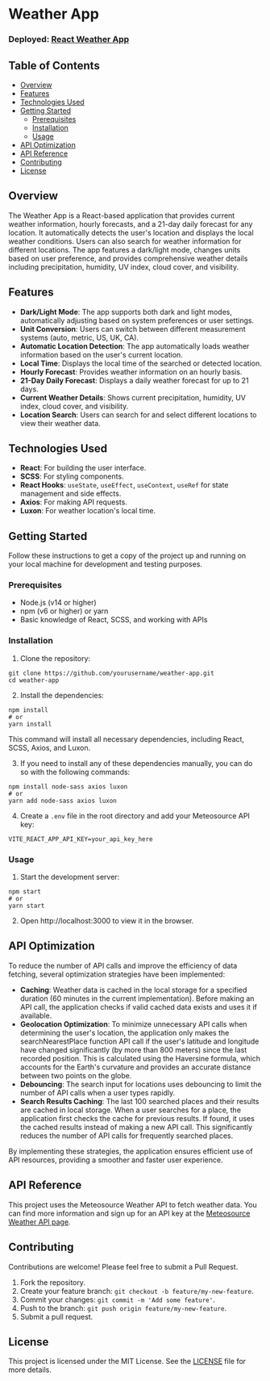 # Weather App

### Deployed: [React Weather App](https://itssodope01.github.io/react-weather-app/)

## Table of Contents
- [Overview](#overview)
- [Features](#features)
- [Technologies Used](#technologies-used)
- [Getting Started](#getting-started)
  - [Prerequisites](#prerequisites)
  - [Installation](#installation)
  - [Usage](#usage)
- [API Optimization](#api-optimization)
- [API Reference](#api-reference)
- [Contributing](#contributing)
- [License](#license)

## Overview
The Weather App is a React-based application that provides current weather information, hourly forecasts, and a 21-day daily forecast for any location. It automatically detects the user's location and displays the local weather conditions. Users can also search for weather information for different locations. The app features a dark/light mode, changes units based on user preference, and provides comprehensive weather details including precipitation, humidity, UV index, cloud cover, and visibility.

## Features
- **Dark/Light Mode**: The app supports both dark and light modes, automatically adjusting based on system preferences or user settings.
- **Unit Conversion**: Users can switch between different measurement systems (auto, metric, US, UK, CA).
- **Automatic Location Detection**: The app automatically loads weather information based on the user's current location.
- **Local Time**: Displays the local time of the searched or detected location.
- **Hourly Forecast**: Provides weather information on an hourly basis.
- **21-Day Daily Forecast**: Displays a daily weather forecast for up to 21 days.
- **Current Weather Details**: Shows current precipitation, humidity, UV index, cloud cover, and visibility.
- **Location Search**: Users can search for and select different locations to view their weather data.

## Technologies Used
- **React**: For building the user interface.
- **SCSS**: For styling components.
- **React Hooks**: `useState`, `useEffect`, `useContext`, `useRef` for state management and side effects.
- **Axios**: For making API requests.
- **Luxon**: For weather location's local time.

## Getting Started
Follow these instructions to get a copy of the project up and running on your local machine for development and testing purposes.

### Prerequisites
* Node.js (v14 or higher)
* npm (v6 or higher) or yarn
* Basic knowledge of React, SCSS, and working with APIs

### Installation
1. Clone the repository:

```
git clone https://github.com/yourusername/weather-app.git
cd weather-app
```

2. Install the dependencies:

```
npm install
# or
yarn install
```

This command will install all necessary dependencies, including React, SCSS, Axios, and Luxon.

3. If you need to install any of these dependencies manually, you can do so with the following commands:

```
npm install node-sass axios luxon
# or
yarn add node-sass axios luxon
```

4. Create a `.env` file in the root directory and add your Meteosource API key:

```
VITE_REACT_APP_API_KEY=your_api_key_here
```

### Usage
1. Start the development server:

```
npm start
# or
yarn start
```

2. Open http://localhost:3000 to view it in the browser.

## API Optimization
To reduce the number of API calls and improve the efficiency of data fetching, several optimization strategies have been implemented:

- **Caching**: Weather data is cached in the local storage for a specified duration (60 minutes in the current implementation). Before making an API call, the application checks if valid cached data exists and uses it if available.
- **Geolocation Optimization**: To minimize unnecessary API calls when determining the user's location, the application only makes the searchNearestPlace function API call if the user's latitude and longitude have changed significantly (by more than 800 meters) since the last recorded position. This is calculated using the Haversine formula, which accounts for the Earth's curvature and provides an accurate distance between two points on the globe.
- **Debouncing**: The search input for locations uses debouncing to limit the number of API calls when a user types rapidly.
- **Search Results Caching**: The last 100 searched places and their results are cached in local storage. When a user searches for a place, the application first checks the cache for previous results. If found, it uses the cached results instead of making a new API call. This significantly reduces the number of API calls for frequently searched places.

By implementing these strategies, the application ensures efficient use of API resources, providing a smoother and faster user experience.


## API Reference
This project uses the Meteosource Weather API to fetch weather data. You can find more information and sign up for an API key at the [Meteosource Weather API page](https://rapidapi.com/MeteosourceWeather/api/ai-weather-by-meteosource).

## Contributing
Contributions are welcome! Please feel free to submit a Pull Request.
1. Fork the repository.
2. Create your feature branch: `git checkout -b feature/my-new-feature`.
3. Commit your changes: `git commit -m 'Add some feature'`.
4. Push to the branch: `git push origin feature/my-new-feature`.
5. Submit a pull request.

## License
This project is licensed under the MIT License. See the [LICENSE](LICENSE.md) file for more details.
